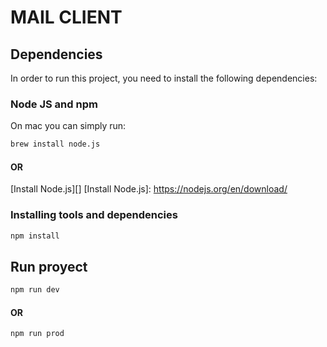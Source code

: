 # MAIL CLIENT

## Dependencies

In order to run this project, you need to install the following dependencies:


### Node JS and npm

On mac you can simply run:

```bash
brew install node.js
```
#### OR
[Install Node.js][]
[Install Node.js]: https://nodejs.org/en/download/
### Installing tools and dependencies


```bash
npm install
```


## Run proyect

```bash
npm run dev 
```
#### OR
```bash
npm run prod 
```